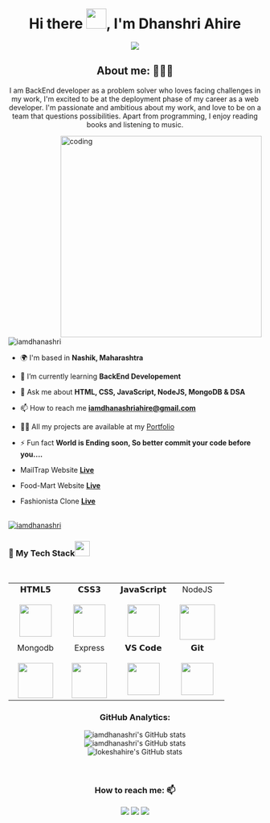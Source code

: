 <h1 align="center">Hi there <img src="https://c.tenor.com/z2xJqhCpneIAAAAM/wave-hand.gif" width="40px">, I'm Dhanshri Ahire </h1>

<p align="center">
<a align="center" href="https://github.com/iamdhanashri/iamdhanashri"><img src="https://readme-typing-svg.herokuapp.com?color=0A88B3&lines=Welcome+to+My+GitHub+Profile!;I'm+a+BackEnd+Developer." /></a>
</p>

<h2 align="center">About me: 👨🏽‍💻</h2>
<p align="center">I am BackEnd developer as a problem solver who loves facing challenges in my work, I'm excited to be at the deployment phase of my career as a web developer. I'm passionate and ambitious about my work, and love to be on a team that questions possibilities. Apart from programming, I enjoy reading books and listening to music.</p>


<img align="right" alt="coding" width="400" src="https://camo.githubusercontent.com/0f2df9c6430300192232520a10bc3f09066cee3c6f1205da8490ac2b1d69d9e5/68747470733a2f2f6d69722d73332d63646e2d63662e626568616e63652e6e65742f70726f6a6563745f6d6f64756c65732f646973702f3630313031343131363737303437352e363036386265666634363430612e676966"/>

<p align="left"> <img src="https://komarev.com/ghpvc/?username=iamdhanashri&label=Profile%20views&color=0e75b6&style=flat" alt="iamdhanashri" /> </p>

- 🌍 I'm based in **Nashik, Maharashtra**

- 🌱 I’m currently learning **BackEnd Developement**

- 💬 Ask me about **HTML, CSS, JavaScript, NodeJS, MongoDB & DSA**

- 📫 How to reach me **iamdhanashriahire@gmail.com**

- 👨‍💻 All my projects are available at my [Portfolio](https://iamdhanashri.github.io/)

     
- ⚡ Fun fact **World is Ending soon, So better commit your code before you....**

-  MailTrap Website **[Live](https://github.com/iamdhanashri/-average-alarm-4307)**
-  Food-Mart Website **[Live](https://github.com/iamdhanashri/delicious-trail-5625)**
-  Fashionista Clone **[Live](https://github.com/iamdhanashri/tedious-view-7935)**


<br/>

<!-- <p><a href="https://github.com/ryo-ma/github-profile-trophy"><img src="https://github-profile-trophy.vercel.app/?username=iamdhanashri" alt="iamdhanashri"/></a> </p> -->
<div><a href="https://github.com/ryo-ma/github-profile-trophy"><img src="https://github-profile-trophy.vercel.app/?username=iamdhanashri&row=2&column=7&margin-w=15&margin-h=15" alt="iamdhanashri"/></a> </div>

<div align="center">
  <h3 align="left" border="0"> 🚀 My Tech Stack<img src="https://camo.githubusercontent.com/beb64ff21c883e318e4f5db5231c2ba4175705bea1c9249e82a41ab375db4f75/68747470733a2f2f6d65646961322e67697068792e636f6d2f6d656469612f51737347456d706b79454f684243623765312f67697068792e6769663f6369643d656366303565343761306e336769316266716e74716d6f62386739616964316f796a327772336473336d67373030626c267269643d67697068792e676966" width="30"/></h3>
<br>
<table align="center">
<tbody>
<tr valign="top">
<td width="25%" align="center">
<span>𝗛𝗧𝗠𝗟𝟱</span><br><br>
<img height="64px" src="https://cdn.svgporn.com/logos/html-5.svg">
</td>
<td width="25%" align="center">
<span>𝗖𝗦𝗦𝟯</span><br><br>
<img height="64px" src="https://cdn.svgporn.com/logos/css-3.svg">
</td>
<td width="25%" align="center">
<span>𝗝𝗮𝘃𝗮𝗦𝗰𝗿𝗶𝗽𝘁</span><br><br>
<img height="64px" src="https://cdn.svgporn.com/logos/javascript.svg">
</td>
<td width="25%" align="center">
<span>NodeJS</span><br><br>
<img height="70px" src="https://cdn.svgporn.com/logos/nodejs.svg">
</td>
</tr>
<tr valign="top">
<td width="25%" align="center">
<span>Mongodb</span><br><br>
<img height="70px" src="https://cdn.svgporn.com/logos/mongodb.svg">
</td>
<td width="25%" align="center">
<span>Express</span><br><br>
<img height="70px" src="https://cdn.svgporn.com/logos/express.svg">
</td>
<td width="25%" align="center">
<span>𝗩𝗦 𝗖𝗼𝗱𝗲</span><br><br>
<img height="64px" src="https://cdn.svgporn.com/logos/visual-studio-code.svg">
</td>
<td width="25%" align="center">
<span>𝗚𝗶𝘁</span><br><br>
<img height="64px" src="https://cdn.svgporn.com/logos/git-icon.svg">
</td>
</tr>
</tbody>
</table>
<h3 align="center">GitHub Analytics: </h3>
<div align="center">
  <img src="https://github-readme-stats.vercel.app/api?username=iamdhanashri&count_private=true&theme=algolia" alt="iamdhanashri's GitHub stats" />
</div>
<div align="center">
  <img src="https://github-readme-stats.vercel.app/api/top-langs/?username=iamdhanashri&langs_count=8&theme=algolia" alt="iamdhanashri's GitHub stats" />
</div>
<div align="center">
  <img src="https://github-readme-streak-stats.herokuapp.com/?user=iamdhanashri" alt="lokeshahire's GitHub stats" />

</div>


<br/>
<br/>

<!-- <p>
  <img src="https://activity-graph.herokuapp.com/graph?username=iamdhanashri&show_icons=true&count_private=true&include_all_commits=true&theme=minimal&hide_border=true&radius=4" />
</p> -->

<h3 align="center">How to reach me: 📫</h3>
<div align="center" display="flex">
  <a  href="https://www.linkedin.com/in/dhanashri-ahire-374397269/" target="_blank"> <img src="https://img.shields.io/badge/LinkedIn-0077B5?style=for-the-badge&logo=linkedin&logoColor=white" /></a>
  <a  href="mailto: iamdhanashriahire@gmail.com" target="_blank"><img src="https://img.shields.io/badge/Gmail-D14836?style=for-the-badge&logo=gmail&logoColor=white" /></a>
  <a  href="https://github.com/iamdhanashri" target="_blank"><img src="https://img.shields.io/badge/GitHub-100000?style=for-the-badge&logo=github&logoColor=white" /></a>
</div>
